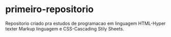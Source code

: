 # primeiro-repositorio
Repositorio criado pra estudos de programacao em linguagem HTML-Hyper texter Markup linguagem e CSS-Cascading Stily Sheets.
